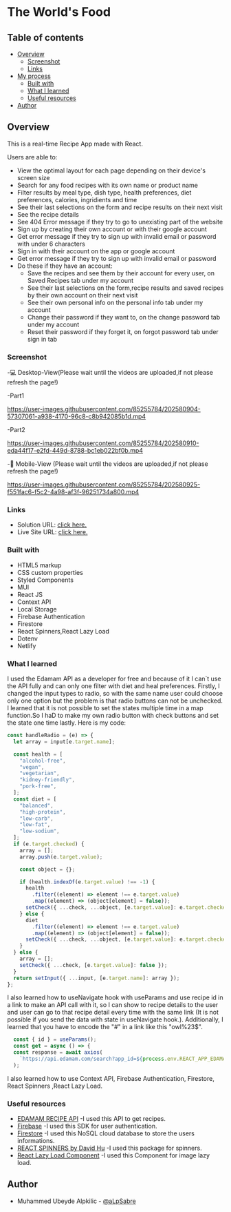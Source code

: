 # The World's Food

## Table of contents

- [Overview](#overview)
  - [Screenshot](#screenshot)
  - [Links](#links)
- [My process](#my-process)
  - [Built with](#built-with)
  - [What I learned](#what-i-learned)
  - [Useful resources](#useful-resources)
- [Author](#author)

## Overview

This is a real-time Recipe App made with React.

Users are able to:

- View the optimal layout for each page depending on their device's screen size
- Search for any food recipes with its own name or product name
- Filter results by meal type, dish type, health preferences, diet preferences, calories, ingridients and time
- See their last selections on the form and recipe results on their next visit
- See the recipe details
- See 404 Error message if they try to go to unexisting part of the website
- Sign up by creating their own account or with their google account
- Get error message if they try to sign up with invalid email or password with under 6 characters
- Sign in with their account on the app or google account
- Get error message if they try to sign up with invalid email or password
- Do these if they have an account:
  - Save the recipes and see them  by their account for every user, on Saved Recipes tab under my account
  - See their last selections on the form,recipe results and saved recipes by their own account on their next visit
  - See their own personal info on the personal info tab under my account
  - Change their password if they want to, on the change password tab under my account
  - Reset their password if they forget it, on forgot password tab under sign in tab

### Screenshot

-💻 Desktop-View(Please wait until the videos are uploaded,if not please refresh the page!)

-Part1

https://user-images.githubusercontent.com/85255784/202580904-57307061-a938-4170-96c8-c8b942085b1d.mp4

-Part2

https://user-images.githubusercontent.com/85255784/202580910-eda44f17-e2fd-449d-8788-bc1eb022bf0b.mp4

-📱 Mobile-View (Please wait until the videos are uploaded,if not please refresh the page!)

https://user-images.githubusercontent.com/85255784/202580925-f551fac6-f5c2-4a98-af3f-96251734a800.mp4

### Links

- Solution URL: [click here.](https://github.com/aLpSabre/React-Recipe-App)
- Live Site URL: [click here.](https://theworldsfood.netlify.app/)

### Built with

- HTML5 markup
- CSS custom properties
- Styled Components
- MUI
- React JS
- Context API
- Local Storage
- Firebase Authentication
- Firestore
- React Spinners,React Lazy Load
- Dotenv
- Netlify

### What I learned

I used the Edamam API as a developer for free and because of it I can`t use the API fully and can only one filter with diet and heal preferences. Firstly, I changed the input types to radio, so with the same name user could choose only one option but the problem is that radio buttons can not be unchecked. I learned that it is not possible to set the states multiple time in a map function.So I haD to make my own radio button with check buttons and set the state one time lastly. Here is my code:

```js
const handleRadio = (e) => {
  let array = input[e.target.name];

  const health = [
    "alcohol-free",
    "vegan",
    "vegetarian",
    "kidney-friendly",
    "pork-free",
  ];
  const diet = [
    "balanced",
    "high-protein",
    "low-carb",
    "low-fat",
    "low-sodium",
  ];
  if (e.target.checked) {
    array = [];
    array.push(e.target.value);

    const object = {};

    if (health.indexOf(e.target.value) !== -1) {
      health
        .filter((element) => element !== e.target.value)
        .map((element) => (object[element] = false));
      setCheck({ ...check, ...object, [e.target.value]: e.target.checked });
    } else {
      diet
        .filter((element) => element !== e.target.value)
        .map((element) => (object[element] = false));
      setCheck({ ...check, ...object, [e.target.value]: e.target.checked });
    }
  } else {
    array = [];
    setCheck({ ...check, [e.target.value]: false });
  }
  return setInput({ ...input, [e.target.name]: array });
};
```

I also learned how to useNavigate hook with useParams and use recipe id in a link to make an API call with it, so I can show to recipe details to the user and user can go to that recipe detail every time with the same link (It is not possible if you send the data with state in useNavigate hook.). Additionally, I learned that you have to encode the "#" in a link like this "owl%23$". 

```js
  const { id } = useParams();
  const get = async () => {
  const response = await axios(
    `https://api.edamam.com/search?app_id=${process.env.REACT_APP_EDAMAM_APP_ID}&app_key=${process.env.REACT_APP_EDAMAM_APP_KEY}&r=http://www.edamam.com/ontologies/edamam.owl%23${id}`
  );
```
I also learned how to use Context API, Firebase Authentication, Firestore, React Spinners ,React Lazy Load.

### Useful resources

- [EDAMAM RECIPE API](https://developer.edamam.com/edamam-docs-recipe-api) -I used this API to get recipes.
- [Firebase](https://firebase.google.com/) -I used this SDK for user authentication.
- [Firestore](https://firebase.google.com/docs/firestore?hl=en) -I used this NoSQL cloud database to store the users informations.
- [REACT SPINNERS by David Hu](https://www.davidhu.io/react-spinners/) -I used this package for spinners.
- [React Lazy Load Component](https://www.npmjs.com/package/react-lazy-load) -I used this Component for image lazy load.



## Author

- Muhammed Ubeyde Alpkilic - [@aLpSabre](https://github.com/aLpSabre)

